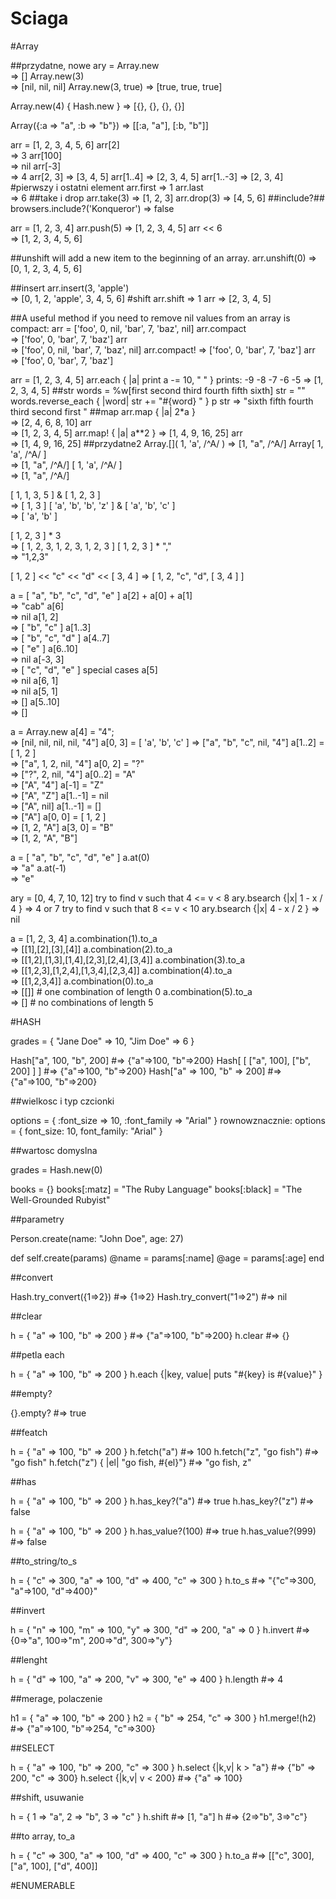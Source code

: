 # Sciaga

#Array


##przydatne, nowe
ary = Array.new   
=> []
Array.new(3)       
=> [nil, nil, nil]
Array.new(3, true) 
=> [true, true, true]

Array.new(4) { Hash.new } 
=> [{}, {}, {}, {}]

Array({:a => "a", :b => "b"}) 
=> [[:a, "a"], [:b, "b"]]

arr = [1, 2, 3, 4, 5, 6]
arr[2]    
=> 3
arr[100]  
=> nil
arr[-3]   
=> 4
arr[2, 3] 
=> [3, 4, 5]
arr[1..4] 
=> [2, 3, 4, 5]
arr[1..-3] 
=> [2, 3, 4]
#pierwszy i ostatni element
arr.first 
=> 1
arr.last  
=> 6
##take i drop
arr.take(3) 
=> [1, 2, 3]
arr.drop(3) 
=> [4, 5, 6]
##include?##
browsers.include?('Konqueror') 
=> false

arr = [1, 2, 3, 4]
arr.push(5) 
=> [1, 2, 3, 4, 5]
arr << 6    
=> [1, 2, 3, 4, 5, 6]

##unshift will add a new item to the beginning of an array.
arr.unshift(0) 
=> [0, 1, 2, 3, 4, 5, 6]

##insert
arr.insert(3, 'apple')  
=> [0, 1, 2, 'apple', 3, 4, 5, 6]
#shift
arr.shift 
=> 1
arr 
=> [2, 3, 4, 5]

##A useful method if you need to remove nil values from an array is compact:
arr = ['foo', 0, nil, 'bar', 7, 'baz', nil]
arr.compact  
=> ['foo', 0, 'bar', 7, 'baz']
arr          
=> ['foo', 0, nil, 'bar', 7, 'baz', nil]
arr.compact! 
=> ['foo', 0, 'bar', 7, 'baz']
arr          
=> ['foo', 0, 'bar', 7, 'baz']

arr = [1, 2, 3, 4, 5]
arr.each { |a| print a -= 10, " " }
 prints: -9 -8 -7 -6 -5
=> [1, 2, 3, 4, 5]
##str
words = %w[first second third fourth fifth sixth]
str = ""
words.reverse_each { |word| str += "#{word} " }
p str 
=> "sixth fifth fourth third second first "
##map
arr.map { |a| 2*a }   
=> [2, 4, 6, 8, 10]
arr                   
=> [1, 2, 3, 4, 5]
arr.map! { |a| a**2 } 
=> [1, 4, 9, 16, 25]
arr                   
=> [1, 4, 9, 16, 25]
##przydatne2
Array.[]( 1, 'a', /^A/ ) 
=> [1, "a", /^A/]
Array[ 1, 'a', /^A/ ]    
=> [1, "a", /^A/]
[ 1, 'a', /^A/ ]         
=> [1, "a", /^A/]

[ 1, 1, 3, 5 ] & [ 1, 2, 3 ]                 
=> [ 1, 3 ]
[ 'a', 'b', 'b', 'z' ] & [ 'a', 'b', 'c' ]   
=> [ 'a', 'b' ]

[ 1, 2, 3 ] * 3    
=> [ 1, 2, 3, 1, 2, 3, 1, 2, 3 ]
[ 1, 2, 3 ] * ","  
=> "1,2,3"

[ 1, 2 ] << "c" << "d" << [ 3, 4 ]
=>  [ 1, 2, "c", "d", [ 3, 4 ] ]

a = [ "a", "b", "c", "d", "e" ]
a[2] +  a[0] + a[1]    
=> "cab"
a[6]                   
=> nil
a[1, 2]                
=> [ "b", "c" ]
a[1..3]               
=> [ "b", "c", "d" ]
a[4..7]                
=> [ "e" ]
a[6..10]               
=> nil
a[-3, 3]               
=> [ "c", "d", "e" ]
 special cases
a[5]                   
=> nil
a[6, 1]                
=> nil
a[5, 1]                
=> []
a[5..10]               
=> []

a = Array.new
a[4] = "4";                 
=> [nil, nil, nil, nil, "4"]
a[0, 3] = [ 'a', 'b', 'c' ] 
=> ["a", "b", "c", nil, "4"]
a[1..2] = [ 1, 2 ]          
=> ["a", 1, 2, nil, "4"]
a[0, 2] = "?"               
=> ["?", 2, nil, "4"]
a[0..2] = "A"               
=> ["A", "4"]
a[-1]   = "Z"               
=> ["A", "Z"]
a[1..-1] = nil              
=> ["A", nil]
a[1..-1] = []               
=> ["A"]
a[0, 0] = [ 1, 2 ]          
=> [1, 2, "A"]
a[3, 0] = "B"               
=> [1, 2, "A", "B"]

a = [ "a", "b", "c", "d", "e" ]
a.at(0)     
=> "a"
a.at(-1)    
=> "e"

ary = [0, 4, 7, 10, 12]
 try to find v such that 4 <= v < 8
ary.bsearch {|x| 1 - x / 4 } 
=> 4 or 7
 try to find v such that 8 <= v < 10
ary.bsearch {|x| 4 - x / 2 } 
=> nil

a = [1, 2, 3, 4]
a.combination(1).to_a  
=> [[1],[2],[3],[4]]
a.combination(2).to_a  
=> [[1,2],[1,3],[1,4],[2,3],[2,4],[3,4]]
a.combination(3).to_a  
=> [[1,2,3],[1,2,4],[1,3,4],[2,3,4]]
a.combination(4).to_a  
=> [[1,2,3,4]]
a.combination(0).to_a  
=> [[]] # one combination of length 0
a.combination(5).to_a  
=> []   # no combinations of length 5

#HASH

grades = { "Jane Doe" => 10, "Jim Doe" => 6 }


Hash["a", 100, "b", 200] #=> {"a"=>100, "b"=>200}
Hash[ [ ["a", 100], ["b", 200] ] ] #=> {"a"=>100, "b"=>200}
Hash["a" => 100, "b" => 200] #=> {"a"=>100, "b"=>200}



##wielkosc i typ czcionki

options = { :font_size => 10, :font_family => "Arial" }
rownowznacznie:
options = { font_size: 10, font_family: "Arial" }

##wartosc domyslna

grades = Hash.new(0)


books = {}
books[:matz] = "The Ruby Language"
books[:black] = "The Well-Grounded Rubyist"


##parametry

Person.create(name: "John Doe", age: 27)

def self.create(params)
@name = params[:name]
@age = params[:age]
end


##convert

Hash.try_convert({1=>2}) #=> {1=>2}
Hash.try_convert("1=>2") #=> nil


##clear

h = { "a" => 100, "b" => 200 } #=> {"a"=>100, "b"=>200}
h.clear #=> {}


##petla each

h = { "a" => 100, "b" => 200 }
h.each {|key, value| puts "#{key} is #{value}" }

##empty?

{}.empty? #=> true


##featch

h = { "a" => 100, "b" => 200 }
h.fetch("a") #=> 100
h.fetch("z", "go fish") #=> "go fish"
h.fetch("z") { |el| "go fish, #{el}"} #=> "go fish, z"


##has

h = { "a" => 100, "b" => 200 }
h.has_key?("a") #=> true
h.has_key?("z") #=> false



h = { "a" => 100, "b" => 200 }
h.has_value?(100) #=> true
h.has_value?(999) #=> false


##to_string/to_s

h = { "c" => 300, "a" => 100, "d" => 400, "c" => 300 }
h.to_s #=> "{\"c\"=>300, \"a\"=>100, \"d\"=>400}"


##invert

h = { "n" => 100, "m" => 100, "y" => 300, "d" => 200, "a" => 0 }
h.invert #=> {0=>"a", 100=>"m", 200=>"d", 300=>"y"}


##lenght

h = { "d" => 100, "a" => 200, "v" => 300, "e" => 400 }
h.length #=> 4


##merage, polaczenie

h1 = { "a" => 100, "b" => 200 }
h2 = { "b" => 254, "c" => 300 }
h1.merge!(h2) #=> {"a"=>100, "b"=>254, "c"=>300}


##SELECT

h = { "a" => 100, "b" => 200, "c" => 300 }
h.select {|k,v| k > "a"} #=> {"b" => 200, "c" => 300}
h.select {|k,v| v < 200} #=> {"a" => 100}


##shift, usuwanie

h = { 1 => "a", 2 => "b", 3 => "c" }
h.shift #=> [1, "a"]
h #=> {2=>"b", 3=>"c"}


##to array, to_a

h = { "c" => 300, "a" => 100, "d" => 400, "c" => 300 }
h.to_a #=> [["c", 300], ["a", 100], ["d", 400]]

#ENUMERABLE
